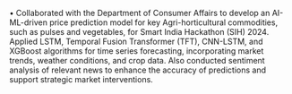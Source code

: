 •	Collaborated with the Department of Consumer Affairs to develop an AI-ML-driven price prediction model for key Agri-horticultural commodities, such as pulses and vegetables, for Smart India Hackathon (SIH) 2024. Applied LSTM, Temporal Fusion Transformer (TFT), CNN-LSTM, and XGBoost algorithms for time series forecasting, incorporating market trends, weather conditions, and crop data. Also conducted sentiment analysis of relevant news to enhance the accuracy of predictions and support strategic market interventions.
